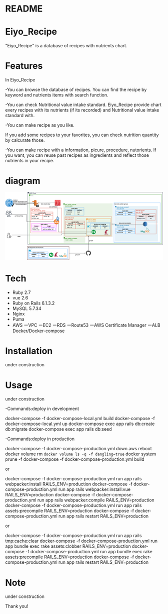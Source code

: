 # README


# Eiyo_Recipe
 
"Eiyo_Recipe" is a database of recipes with nutrients chart.

# Features
 
In Eiyo_Recipe

-You can browse the database of recipes.
You can find the recipe by keyword and nutrients items with search function.

-You can check Nutritional value intake standard.
Eiyo_Recipe provide chart every recipes with its nutrients (if its recorded) and Nutritional value intake standard with.

-You can make recipe as you like.

If you add some recipes to your favorites, you can check nutrition quantity by calcurate those.

-You can make recipe with a information, picure, procedure, nutorients.
If you want, you can reuse past recipes as ingredients and reflect those nutrients in your recipe.

# diagram

![](https://raw.githubusercontent.com/junjun491/jcookpad/master/Untitled%20Diagram.drawio.png)

# Tech
 
* Ruby 2.7
* vue 2.6
* Ruby on Rails 6.1.3.2
* MySQL 5.7.34
* Nginx
* Puma
* AWS
 ーVPC
 ーEC2
 ーRDS
 ーRoute53
 ーAWS Certificate Manager
 ーALB
 Docker/Docker-compose

# Installation
 
under construction
 
# Usage
 
under construction

-Commands:deploy in development

docker-compose -f docker-compose-local.yml build
docker-compose -f docker-compose-local.yml up
docker-compose exec app rails db:create db:migrate
docker-compose exec app rails db:seed
 
-Commands:deploy in production

docker-compose -f docker-compose-production.yml down
aws reboot
docker volume rm `docker volume ls -q -f dangling=true`
docker system prune -f
docker-compose -f docker-compose-production.yml build

or

docker-compose -f docker-compose-production.yml run app rails webpacker:install RAILS_ENV=production
docker-compose -f docker-compose-production.yml run app rails webpacker:install:vue RAILS_ENV=production
docker-compose -f docker-compose-production.yml run app rails webpacker:compile RAILS_ENV=production
docker-compose -f docker-compose-production.yml run app rails assets:precompile RAILS_ENV=production
docker-compose -f docker-compose-production.yml run app rails restart  RAILS_ENV=production

or

docker-compose -f docker-compose-production.yml run app rails tmp:cache:clear
docker-compose -f docker-compose-production.yml run app bundle exec rake assets:clobber RAILS_ENV=production
docker-compose -f docker-compose-production.yml run app bundle exec rake assets:precompile RAILS_ENV=production
docker-compose -f docker-compose-production.yml run app rails restart RAILS_ENV=production

 
 
# Note
 
under construction
 

 
Thank you!
